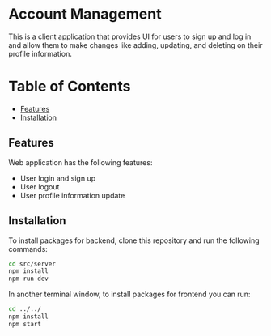 # Account Management

This is a client application that provides UI for users to sign up and log in and allow them to make changes like adding, updating, and deleting on their profile information.

# Table of Contents

- [Features](#features)
- [Installation](#installation)

## Features

Web application has the following features:

- User login and sign up
- User logout
- User profile information update

## Installation

To install packages for backend, clone this repository and run the following commands:

```sh
cd src/server
npm install
npm run dev
```

In another terminal window, to install packages for frontend you can run:

```sh
cd ../../
npm install
npm start
```

